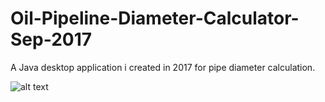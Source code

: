 # Oil-Pipeline-Diameter-Calculator-Sep-2017
A Java desktop application i created in 2017 for pipe diameter calculation.

![alt text](https://raw.githubusercontent.com/o97520/Oil-Pipeline-Diameter-Calculator-Sep-2017/blob/master/ScreenCapture.png)
